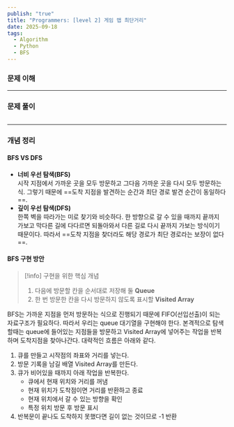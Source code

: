```yaml
---
publish: "true"
title: "Programmers: [level 2] 게임 맵 최단거리"
date: 2025-09-18
tags:
  - Algorithm
  - Python
  - BFS
---
```

### 문제 이해
---
### 문제 풀이
```
```
---
### 개념 정리
#### BFS VS DFS
- **너비 우선 탐색(BFS)**  
	시작 지점에서 가까운 곳을 모두 방문하고 그다음 가까운 곳을 다시 모두 방문하는 식. 그렇기 때문에 ==도착 지점을 발견하는 순간과 최단 경로 발견 순간이 동일하다==.
- **깊이 우선 탐색(DFS)**  
	한쪽 벽을 따라가는 미로 찾기와 비슷하다. 한 방향으로 갈 수 있을 때까지 끝까지 가보고 막다른 길에 다다르면 되돌아와서 다른 길로 다시 끝까지 가보는 방식이기 때문이다. 따라서 ==도착 지점을 찾더라도 해당 경로가 최단 경로라는 보장이 없다==.
#### BFS 구현 방안
> [!info] 구현을 위한 핵심 개념
> 1. 다음에 방문할 칸을 순서대로 저장해 둘 **Queue**  
> 2. 한 번 방문한 칸을 다시 방문하지 않도록 표시할 **Visited Array**  

BFS는 가까운 지점을 먼저 방문하는 식으로 진행되기 때문에 FIFO(선입선출)이 되는 자료구조가 필요하다. 따라서 우리는 queue 대기열을 구현해야 한다. 본격적으로 탐색할때는 queue에 들어있는 지점들을 방문하고 Visited Array에 넣어주는 작업을 반복하며 도착지점을 찾아나간다. 대략적인 흐름은 아래와 같다.
1. 큐를 만들고 시작점의 좌표와 거리를 넣는다.
2. 방문 기록을 남길 배열 Visited Array를 만든다.
3. 큐가 비어있을 때까지 아래 작업을 반복한다.
	- 큐에서 현재 위치와 거리를 꺼냄
	- 현재 위치가 도착점이면 거리를 반환하고 종료
	- 현재 위치에서 갈 수 있는 방향을 확인
	- 특정 위치 방문 후 방문 표시
4. 반복문이 끝나도 도착하지 못했다면 길이 없는 것이므로 -1 반환